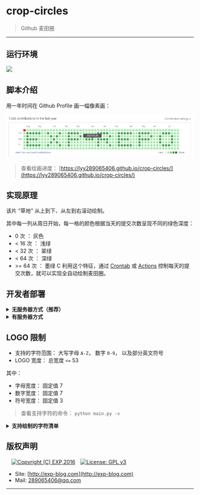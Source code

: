 # crop-circles

> Github 麦田圈

------

## 运行环境

![](https://img.shields.io/badge/Python-3.8%2B-brightgreen.svg)


## 脚本介绍

用一年时间在 Github Profile 画一幅像素画：

![草地](imgs/grassland.png)

> 查看绘画进度： [https://lyy289065406.github.io/crop-circles/](https://lyy289065406.github.io/crop-circles/)


## 实现原理

该片 “草地” 从上到下、从左到右滚动绘制。

其中每一列从周日开始，每一格的颜色根据当天的提交次数呈现不同的绿色深度：

- 0 次 ： 灰色
- &lt; 16 次 ： 浅绿
- &lt; 32 次 ： 翠绿
- &lt; 64 次 ： 深绿
- &gt;= 64 次 ： 墨绿
C
利用这个特征，通过 [Crontab](https://github.com/lyy289065406/cron-expression) 或 [Actions](https://docs.github.com/cn/actions/configuring-and-managing-workflows/configuring-a-workflow) 控制每天的提交次数，就可以实现全自动绘制麦田圈。


## 开发者部署

<details>
<summary><b>无服务器方式（推荐）</b></summary>
<br/>

本项目已配置 [Github Actions](https://docs.github.com/cn/actions/configuring-and-managing-workflows/configuring-a-workflow)，因此你只需轻松几步即可实现部署：

- [Fork 本项目](https://github.com/lyy289065406/crop-circles) 到你的代码仓库
- 通过 Settings --> Secrets 配置环境变量：
<br/>　　`LOGO`： 期望绘制到 Github Profile 的字符串，如 `EXP-REPO`
- 创建 [GITHUB_TOKEN](https://github.com/settings/tokens) 用于 [Github Actions](https://docs.github.com/cn/actions/configuring-and-managing-workflows/configuring-a-workflow) 提交变更（需要的最小权限 `admin:repo_hook, repo`）
- 启用 Settings --> Actions 功能

> 程序默认每 20 分钟执行一次（若要调整执行频率，可修改 [`autorun.yml`](.github/workflows/autorun.yml) 的 `schedule` 触发时点）

![Token](imgs/GITHUB_TOKEN.png)

> `GITHUB_TOKEN` 是所有仓库通用的环境变量，只需生成一次，详细可参看 [官方教程](https://docs.github.com/en/github/authenticating-to-github/creating-a-personal-access-token)

</details>


<details>
<summary><b>有服务器方式</b></summary>
<br/>

- 任意找一台 Linux 服务器（阿里云、腾讯云等）
- 安装 python 2.7
- 安装 GitPython 模块： `sudo pip install GitPython`
- 安装 git 客户端
- 在 Github Fork 这个仓库： [https://github.com/lyy289065406/crop-circles](https://github.com/lyy289065406/crop-circles)
- 把仓库 checkout 到服务器本地： `git clone https://github.com/{{your_repo}}/crop-circles`
- checkout 的位置任意即可，如： `/tmp/crop-circles`
- 设置使用 SSH 与 Github 连接（避免提交内容时要输入账密），详见 [这里](https://help.github.com/en/articles/connecting-to-github-with-ssh)
- 若设置 SSH 后还要输入密码才能提交，则还需要把仓库的 https 协议改成 ssh，详见 [这里](https://help.github.com/en/articles/changing-a-remotes-url#switching-remote-urls-from-https-to-ssh)
- 修改 crontab 配置文件，设置定时任务： `crontab -e`
- 设置定时任务命令（每小时）： `0 * * * * python /tmp/crop-circles/main.py -logo "YOUR-LOGO"`
- 注意脚本位置需使用绝对路径，根据实际 checkout 的位置修改即可
- 保存 crontab 配置文件后会自动生效，查看日志： `tail -10f /var/log/cron`

</details>


## LOGO 限制

- 支持的字符范围： 大写字母 `A-Z`， 数字 `0-9`， 以及部分英文符号
- LOGO 宽度： 总宽度 `<=` 53

其中：

- 字母宽度： 固定值 7
- 数字宽度： 固定值 7
- 符号宽度： 固定值 3

> 查看支持字符的命令： `python main.py -v`

<details>
<summary><b>支持绘制的字符清单</b></summary>
<br/>

| character | width | character | width |
|:----:|:----:|:----:|:----:|
| `A` | `7` | `B` | `7` |
| `C` | `7` | `D` | `7` |
| `E` | `7` | `F` | `7` |
| `G` | `7` | `H` | `7` |
| `I` | `7` | `J` | `7` |
| `K` | `7` | `L` | `7` |
| `M` | `7` | `N` | `7` |
| `O` | `7` | `P` | `7` |
| `Q` | `7` | `R` | `7` |
| `S` | `7` | `T` | `7` |
| `U` | `7` | `V` | `7` |
| `W` | `7` | `X` | `7` |
| `Y` | `7` | `Z` | `7` |
| `0` | `7` | `1` | `7` |
| `2` | `7` | `3` | `7` |
| `4` | `7` | `5` | `7` |
| `6` | `7` | `7` | `7` |
| `8` | `7` | `9` | `7` |
| `(` | `3` | `)` | `3` |
| `[` | `3` | `]` | `3` |
| `{` | `3` | `}` | `3` |
| `<` | `3` | `>` | `3` |
| `·` | `3` | `.` | `3` |
| ` ` | `3` | `,` | `3` |
| `;` | `3` | `:` | `3` |
| `?` | `3` | `!` | `3` |
| `$` | `3` | `^` | `3` |
| `*` | `3` | `=` | `3` |
| `+` | `3` | `-` | `3` |
| `_` | `3` | `|` | `3` |
| `\` | `3` | `/` | `3` |
| `'` | `3` | - | - |

</details>


## 版权声明

　[![Copyright (C) EXP,2016](https://img.shields.io/badge/Copyright%20(C)-EXP%202016-blue.svg)](http://exp-blog.com)　[![License: GPL v3](https://img.shields.io/badge/License-GPL%20v3-blue.svg)](https://www.gnu.org/licenses/gpl-3.0)

- Site: [http://exp-blog.com](http://exp-blog.com) 
- Mail: <a href="mailto:289065406@qq.com?subject=[EXP's Github]%20Your%20Question%20（请写下您的疑问）&amp;body=What%20can%20I%20help%20you?%20（需要我提供什么帮助吗？）">289065406@qq.com</a>


------
